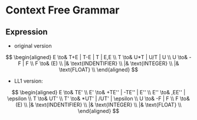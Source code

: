 # Context Free Grammar

## Expression

- original version

$$
\begin{aligned}
E \to& T+E | T-E | T | E,E \\
T \to& U*T | U/T | U \\
U \to& -F | F \\
F \to& (E) \\
|& \text{INDENTIFIER} \\
|& \text{INTEGER} \\
|& \text{FLOAT} \\
\end{aligned}
$$

- LL1 version:

$$
\begin{aligned}
E \to& TE' \\
E' \to& +TE'' | -TE'' | E'' \\
E'' \to& ,EE'' | \epsilon \\
T \to& UT' \\
T' \to& *UT' | /UT' | \epsilon \\
U \to& -F | F \\
F \to& (E) \\
|& \text{INDENTIFIER} \\
|& \text{INTEGER} \\
|& \text{FLOAT} \\
\end{aligned}
$$
